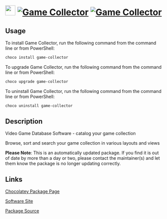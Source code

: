 ﻿# <img src="https://cdn.jsdelivr.net/gh/mkevenaar/chocolatey-packages@c91711803fd6a71c3a95270fe5a5353c05852dbf/icons/game-collector.png" width="32" height="32"/> [![Game Collector](https://img.shields.io/chocolatey/v/game-collector.svg?label=Game+Collector)](https://community.chocolatey.org/packages/game-collector) [![Game Collector](https://img.shields.io/chocolatey/dt/game-collector.svg)](https://community.chocolatey.org/packages/game-collector)

## Usage

To install Game Collector, run the following command from the command line or from PowerShell:

```powershell
choco install game-collector
```

To upgrade Game Collector, run the following command from the command line or from PowerShell:

```powershell
choco upgrade game-collector
```

To uninstall Game Collector, run the following command from the command line or from PowerShell:

```powershell
choco uninstall game-collector
```

## Description

Video Game Database Software - catalog your game collection

Browse, sort and search your game collection in various layouts and views

**Please Note**: This is an automatically updated package. If you find it is
out of date by more than a day or two, please contact the maintainer(s) and
let them know the package is no longer updating correctly.


## Links

[Chocolatey Package Page](https://community.chocolatey.org/packages/game-collector)

[Software Site](https://www.collectorz.com/game/game-collector)

[Package Source](https://github.com/mkevenaar/chocolatey-packages/tree/master/automatic/game-collector)

